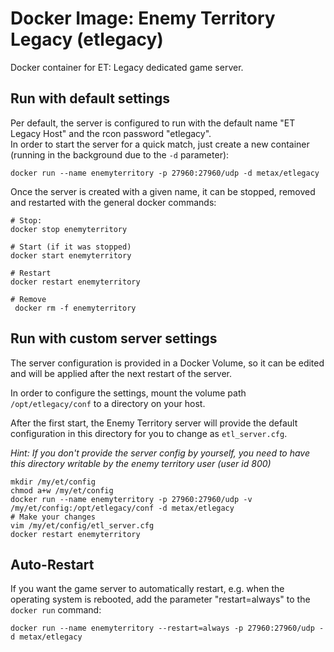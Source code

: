 Docker Image: Enemy Territory Legacy (etlegacy)
===============================================

Docker container for ET: Legacy dedicated game server.

Run with default settings
-------------------------

Per default, the server is configured to run with the default name "ET Legacy Host" and the rcon password "etlegacy".  
In order to start the server for a quick match, just create a new container (running in the background due to the `-d` parameter):

    docker run --name enemyterritory -p 27960:27960/udp -d metax/etlegacy


Once the server is created with a given name, it can be stopped, removed and restarted with the general docker commands:

    # Stop:
    docker stop enemyterritory
    
    # Start (if it was stopped)
    docker start enemyterritory
    
    # Restart
    docker restart enemyterritory
    
    # Remove
     docker rm -f enemyterritory
    

Run with custom server settings
-------------------------------

The server configuration is provided in a Docker Volume,
so it can be edited and will be applied after the next restart of the server.

In order to configure the settings, mount the volume path `/opt/etlegacy/conf` to a directory on your host.

After the first start, the Enemy Territory server will provide the default configuration in this directory for you to change as `etl_server.cfg`. 

*Hint: If you don't provide the server config by yourself, you need to have this directory writable by the enemy territory user (user id 800)*

    mkdir /my/et/config
    chmod a+w /my/et/config
    docker run --name enemyterritory -p 27960:27960/udp -v /my/et/config:/opt/etlegacy/conf -d metax/etlegacy
    # Make your changes
    vim /my/et/config/etl_server.cfg
    docker restart enemyterritory


Auto-Restart
------------

If you want the game server to automatically restart, e.g. when the operating system is rebooted, add the parameter "restart=always" to the `docker run` command:

    docker run --name enemyterritory --restart=always -p 27960:27960/udp -d metax/etlegacy
    
